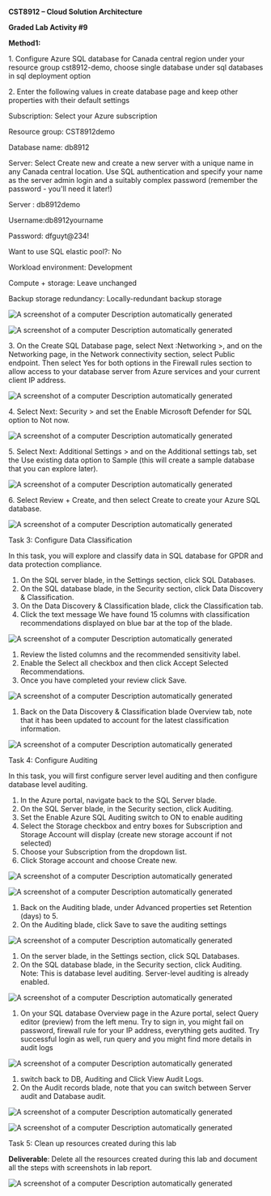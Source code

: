 **CST8912 – Cloud Solution Architecture**

**Graded Lab Activity \#9**

**Method1:**

1\. Configure Azure SQL database for Canada central region under your resource group cst8912-demo, choose single database under sql databases in sql deployment option

2\. Enter the following values in create database page and keep other properties with their default settings

Subscription: Select your Azure subscription

Resource group: CST8912demo

Database name: db8912

Server: Select Create new and create a new server with a unique name in any Canada central location. Use SQL authentication and specify your name as the server admin login and a suitably complex password (remember the password - you'll need it later!)

Server : db8912demo

Username:db8912yourname

Password: dfguyt@234!

Want to use SQL elastic pool?: No

Workload environment: Development

Compute + storage: Leave unchanged

Backup storage redundancy: Locally-redundant backup storage

![A screenshot of a computer Description automatically generated](media/dbd86015c086623656afb078a20ffaa3.png)

![A screenshot of a computer Description automatically generated](media/31af5f734356c0ae8c91f1cdcbd8a964.png)

3\. On the Create SQL Database page, select Next :Networking \>, and on the Networking page, in the Network connectivity section, select Public endpoint. Then select Yes for both options in the Firewall rules section to allow access to your database server from Azure services and your current client IP address.

![A screenshot of a computer Description automatically generated](media/f7e3419096cf1330df1173c43e198e32.png)

4\. Select Next: Security \> and set the Enable Microsoft Defender for SQL option to Not now.

![A screenshot of a computer Description automatically generated](media/fa6e370c56b93e459c8050a04460c78d.png)

5\. Select Next: Additional Settings \> and on the Additional settings tab, set the Use existing data option to Sample (this will create a sample database that you can explore later).

![A screenshot of a computer Description automatically generated](media/9889b424748ab343609d9c0d2ff87482.png)

6\. Select Review + Create, and then select Create to create your Azure SQL database.

![A screenshot of a computer Description automatically generated](media/e82a2bc42c57c2a0838d6c62d0e84853.png)

Task 3: Configure Data Classification  
  
In this task, you will explore and classify data in SQL database for GPDR and data protection compliance.

1.  On the SQL server blade, in the Settings section, click SQL Databases.
2.  On the SQL database blade, in the Security section, click Data Discovery & Classification.
3.  On the Data Discovery & Classification blade, click the Classification tab.
4.  Click the text message We have found 15 columns with classification recommendations displayed on blue bar at the top of the blade.

![A screenshot of a computer Description automatically generated](media/8311fd949e804d1e8301902b18b00503.png)

1.  Review the listed columns and the recommended sensitivity label.
2.  Enable the Select all checkbox and then click Accept Selected Recommendations.
3.  Once you have completed your review click Save.

![A screenshot of a computer Description automatically generated](media/7c806b4bc2c98f85ff15959fb8467036.png)

1.  Back on the Data Discovery & Classification blade Overview tab, note that it has been updated to account for the latest classification information.

![A screenshot of a computer Description automatically generated](media/9c76aefa89172c831a40293981e469ce.png)

Task 4: Configure Auditing

In this task, you will first configure server level auditing and then configure database level auditing.

1.  In the Azure portal, navigate back to the SQL Server blade.
2.  On the SQL Server blade, in the Security section, click Auditing.
3.  Set the Enable Azure SQL Auditing switch to ON to enable auditing
4.  Select the Storage checkbox and entry boxes for Subscription and Storage Account will display (create new storage account if not selected)
5.  Choose your Subscription from the dropdown list.
6.  Click Storage account and choose Create new.

![A screenshot of a computer Description automatically generated](media/59a1810ddbae182bd3406cedc81b967c.png)

![A screenshot of a computer Description automatically generated](media/f7c936bb9330d9f5896e22fe403b0d7d.png)

1.  Back on the Auditing blade, under Advanced properties set Retention (days) to 5.
2.  On the Auditing blade, click Save to save the auditing settings

![A screenshot of a computer Description automatically generated](media/71129e9578c5dcded852277bcd213da0.png)

1.  On the server blade, in the Settings section, click SQL Databases.
2.  On the SQL database blade, in the Security section, click Auditing.  
    Note: This is database level auditing. Server-level auditing is already enabled.

![A screenshot of a computer Description automatically generated](media/17de5b0fd32c303d659131c4cfcf57de.png)

1.  On your SQL database Overview page in the Azure portal, select Query editor (preview) from the left menu. Try to sign in, you might fail on password, firewall rule for your IP address, everything gets audited. Try successful login as well, run query and you might find more details in audit logs

![A screenshot of a computer Description automatically generated](media/0801db96bcee5d16472e543eee30d438.png)

1.  switch back to DB, Auditing and Click View Audit Logs.
2.  On the Audit records blade, note that you can switch between Server audit and Database audit.

![A screenshot of a computer Description automatically generated](media/7ae1c986979e52554fcb6b02fac1fa15.png)

![A screenshot of a computer Description automatically generated](media/63c6152ce18f900617dbfac7a0e84578.png)

Task 5: Clean up resources created during this lab

**Deliverable**: Delete all the resources created during this lab and document all the steps with screenshots in lab report.

![A screenshot of a computer Description automatically generated](media/9983d7ec419d887a2c02ef0a4b3944ba.png)
